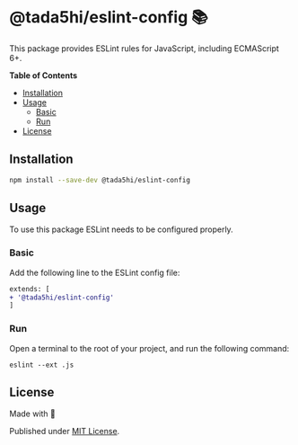 # @tada5hi/eslint-config 📚
This package provides ESLint rules for JavaScript, including ECMAScript 6+.

**Table of Contents**

- [Installation](#installation)
- [Usage](#usage)
    - [Basic](#basic)
    - [Run](#run)
- [License](#license)

## Installation

```bash
npm install --save-dev @tada5hi/eslint-config
```

## Usage

To use this package ESLint needs to be configured properly.

### Basic

Add the following line to the ESLint config file:

```diff
extends: [
+ '@tada5hi/eslint-config'
]
```

### Run

Open a terminal to the root of your project, and run the following command:

```shell
eslint --ext .js
```

## License

Made with 💚

Published under [MIT License](./LICENSE).
